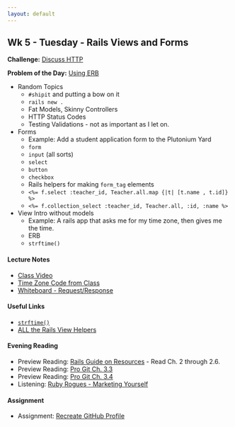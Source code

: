```yaml
---
layout: default
---
```


## Wk 5 - Tuesday - Rails Views and Forms

**Challenge:** [Discuss HTTP](https://github.com/masonfmatthews/rails_assignments/blob/master/challenges/discuss_http.md)

**Problem of the Day:** [Using ERB](https://github.com/masonfmatthews/rails_assignments/blob/master/exercises/my_first_erb)

* Random Topics
  * `#shipit` and putting a bow on it
  * `rails new .`
  * Fat Models, Skinny Controllers
  * HTTP Status Codes
  * Testing Validations - not as important as I let on.
* Forms
  * Example: Add a student application form to the Plutonium Yard
  * `form`
  * `input` (all sorts)
  * `select`
  * `button`
  * `checkbox`
  * Rails helpers for making `form_tag` elements
  * `<%= f.select :teacher_id, Teacher.all.map {|t| [t.name , t.id]} %>`
  * `<%= f.collection_select :teacher_id, Teacher.all, :id, :name %>`
* View Intro without models
  * Example: A rails app that asks me for my time zone, then gives me the time.
  * ERB
  * `strftime()`

#### Lecture Notes

* [Class Video]()
* [Time Zone Code from Class](https://github.com/tiyd-rails-2016-01/time_zone)
* [Whiteboard - Request/Response](http://tiyd-rails.s3.amazonaws.com/pictures/uploaded_files/000/000/040/original/call_response.jpg?1443554806)

#### Useful Links

* [`strftime()`](http://strftime.net/)
* [ALL the Rails View Helpers](http://api.rubyonrails.org/classes/ActionView/Helpers.html)

#### Evening Reading

* Preview Reading: [Rails Guide on Resources](http://guides.rubyonrails.org/routing.html#resource-routing-the-rails-default) - Read Ch. 2 through 2.6.
* Preview Reading: [Pro Git Ch. 3.3](http://git-scm.com/book/en/v2/Git-Branching-Branch-Management)
* Preview Reading: [Pro Git Ch. 3.4](http://git-scm.com/book/en/v2/Git-Branching-Branching-Workflows)
* Listening: [Ruby Rogues - Marketing Yourself](http://devchat.tv/ruby-rogues/187-marketing-yourself-as-a-software-developer-with-john-sonmez)

#### Assignment

* Assignment: [Recreate GitHub Profile](https://github.com/tiyd-rails-2016-01/github_profile)
<!-- * Feedback: [Recreate GitHub Profile Feedback](feedback) -->
